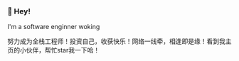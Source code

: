 ###  👋 Hey!
I'm a software enginner woking 

努力成为全栈工程师！投资自己，收获快乐！网络一线牵，相逢即是缘！看到我主页的小伙伴，帮忙star我一下哈！
<!--
**xianengqi/xianengqi** is a ✨ _special_ ✨ repository because its `README.md` (this file) appears on your GitHub profile.

Here are some ideas to get you started:

- 🔭 I’m currently working on ...
- 🌱 I’m currently learning ...
- 👯 I’m looking to collaborate on ...
- 🤔 I’m looking for help with ...
- 💬 Ask me about ...
- 📫 How to reach me: ...
- 😄 Pronouns: ...
- ⚡ Fun fact: ...
-->
